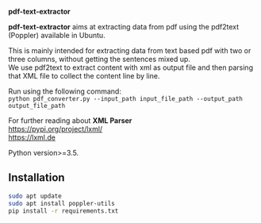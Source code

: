 **pdf-text-extractor**<br>

**pdf-text-extractor** aims at extracting data from pdf using the pdf2text (Poppler) available in Ubuntu. 

This is mainly intended for extracting data from text based pdf with two or three columns, without getting the sentences mixed up.<br>
We use pdf2text to extract content with xml as output file and then parsing that XML file to collect the content line by line.<br>

Run using the following command:<br>
`python pdf_converter.py --input_path input_file_path --output_path output_file_path`
 
For further reading about **XML Parser**<br>
https://pypi.org/project/lxml/<br>
https://lxml.de<br>

Python version>=3.5.<br>

## Installation
~~~bash
sudo apt update
sudo apt install poppler-utils
pip install -r requirements.txt
~~~
